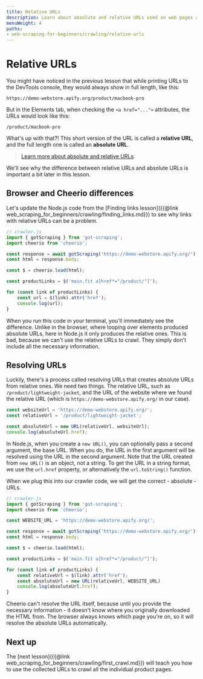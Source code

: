 ```yaml
---
title: Relative URLs
description: Learn about absolute and relative URLs used on web pages and how to work with them when parsing HTML with Cheerio in your scraper.
menuWeight: 4
paths:
- web-scraping-for-beginners/crawling/relative-urls
---
```


# [](#filtering-links) Relative URLs

You might have noticed in the previous lesson that while printing URLs to the DevTools console, they would always show in full length, like this:

```text
https://demo-webstore.apify.org/product/macbook-pro
```

But in the Elements tab, when checking the `<a href="...">` attributes, the URLs would look like this:

```text
/product/macbook-pro
```

What's up with that?! This short version of the URL is called a **relative URL**, and the full length one is called an **absolute URL**.

> <a href="https://developer.mozilla.org/en-US/docs/Learn/Common_questions/What_is_a_URL#absolute_urls_vs_relative_urls" target="_blank">Learn more about absolute and relative URLs</a>.

We'll see why the difference between relative URLs and absolute URLs is important a bit later in this lesson.

## [](#browser-vs-cheerio) Browser and Cheerio differences

Let's update the Node.js code from the [Finding links lesson]({{@link web_scraping_for_beginners/crawling/finding_links.md}}) to see why links with relative URLs can be a problem.

```JavaScript
// crawler.js
import { gotScraping } from 'got-scraping';
import cheerio from 'cheerio';

const response = await gotScraping('https://demo-webstore.apify.org/');
const html = response.body;

const $ = cheerio.load(html);

const productLinks = $('main.fit a[href*="/product/"]');

for (const link of productLinks) {
    const url = $(link).attr('href');
    console.log(url);
}
```

When you run this code in your terminal, you'll immediately see the difference. Unlike in the browser, where looping over elements produced absolute URLs, here in Node.js it only produces the relative ones. This is bad, because we can't use the relative URLs to crawl. They simply don't include all the necessary information.

## [](#resolve-url) Resolving URLs

Luckily, there's a process called resolving URLs that creates absolute URLs from relative ones. We need two things. The relative URL, such as `/product/lightweight-jacket`, and the URL of the website where we found the relative URL (which is `https://demo-webstore.apify.org/` in our case).

```JavaScript
const websiteUrl = 'https://demo-webstore.apify.org/';
const relativeUrl = '/product/lightweight-jacket';

const absoluteUrl = new URL(relativeUrl, websiteUrl);
console.log(absoluteUrl.href);
```

In Node.js, when you create a `new URL()`, you can optionally pass a second argument, the base URL. When you do, the URL in the first argument will be resolved using the URL in the second argument. Note that the URL created from `new URL()` is an object, not a string. To get the URL in a string format, we use the `url.href` property, or alternatively the `url.toString()` function.

When we plug this into our crawler code, we will get the correct - absolute - URLs.

```JavaScript
// crawler.js
import { gotScraping } from 'got-scraping';
import cheerio from 'cheerio';

const WEBSITE_URL = 'https://demo-webstore.apify.org/';

const response = await gotScraping('https://demo-webstore.apify.org/');
const html = response.body;

const $ = cheerio.load(html);

const productLinks = $('main.fit a[href*="/product/"]');

for (const link of productLinks) {
    const relativeUrl = $(link).attr('href');
    const absoluteUrl = new URL(relativeUrl, WEBSITE_URL)
    console.log(absoluteUrl.href);
}
```

Cheerio can't resolve the URL itself, because until you provide the necessary information - it doesn't know where you originally downloaded the HTML from. The browser always knows which page you're on, so it will resolve the absolute URLs automatically.

## [](#next) Next up

The [next lesson]({{@link web_scraping_for_beginners/crawling/first_crawl.md}}) will teach you how to use the collected URLs to crawl all the individual product pages.
